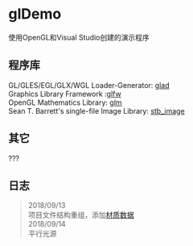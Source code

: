 # glDemo
使用OpenGL和Visual Studio创建的演示程序
## 程序库
GL/GLES/EGL/GLX/WGL Loader-Generator: [glad](https://github.com/Dav1dde/glad)  
Graphics Library Framework :[glfw](http://www.glfw.org/)  
OpenGL Mathematics Library: [glm](https://glm.g-truc.net)  
Sean T. Barrett's single-file Image Library: [stb_image](https://github.com/nothings/stb)  
## 其它
???
## 日志
>2018/09/13   
>项目文件结构重组，添加[材质数据](http://devernay.free.fr/cours/opengl/materials.html)  
>2018/09/14  
>平行光源